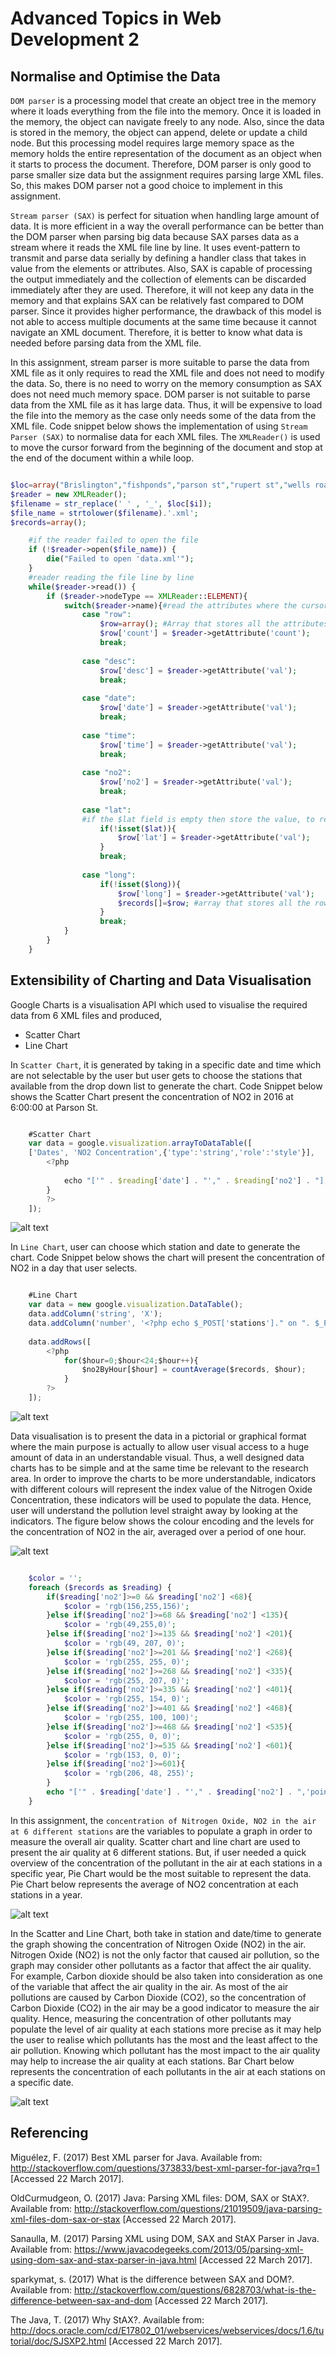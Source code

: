 # Advanced Topics in Web Development 2
## Normalise and Optimise the Data

`DOM parser` is a processing model that create an object tree in the memory where it loads everything from the file into the memory. Once it is loaded in the memory, the object can navigate freely to any node. Also, since the data is stored in the memory, the object can append, delete or update a child node. But this processing model requires large memory space as the memory holds the entire representation of the document as an object when it starts to process the document. Therefore, DOM parser is only good to parse smaller size data but the assignment requires parsing large XML files. So, this makes DOM parser not a good choice to implement in this assignment. 

`Stream parser (SAX)` is perfect for situation when handling large amount of data. It is more efficient in a way the overall performance can be better than the DOM parser when parsing big data because SAX parses data as a stream where it reads the XML file line by line. It uses event-pattern to transmit and parse data serially by defining a handler class that takes in value from the elements or attributes. Also, SAX is capable of processing the output immediately and the collection of elements can be discarded immediately after they are used. Therefore, it will not keep any data in the memory and that explains SAX can be relatively fast compared to DOM parser. Since it provides higher performance, the drawback of this model is not able to access multiple documents at the same time because it cannot navigate an XML document. Therefore, it is better to know what data is needed before parsing data from the XML file. 

In this assignment, stream parser is more suitable to parse the data from XML file as it only requires to read the XML file and does not need to modify the data. So, there is no need to worry on the memory consumption as SAX does not need much memory space. DOM parser is not suitable to parse data from the XML file as it has large data. Thus, it will be expensive to load the file into the memory as the case only needs some of the data from the XML file. Code snippet below shows the implementation of using `Stream Parser (SAX)` to normalise data for each XML files. The `XMLReader()` is used to move the cursor forward from the beginning of the document and stop at the end of the document within a while loop. 

```php

$loc=array("Brislington","fishponds","parson st","rupert st","wells road","newfoundland way")
$reader = new XMLReader();
$filename = str_replace(' ' , '_', $loc[$i]);
$file_name = strtolower($filename).'.xml';
$records=array();

    #if the reader failed to open the file
    if (!$reader->open($file_name)) {
        die("Failed to open 'data.xml'");
    }
    #reader reading the file line by line
    while($reader->read()) {
        if ($reader->nodeType == XMLReader::ELEMENT){
            switch($reader->name){#read the attributes where the cursor is pointing
                case "row":
                    $row=array(); #Array that stores all the attributes needed for each row
                    $row['count'] = $reader->getAttribute('count');
                    break;
                        
                case "desc":
                    $row['desc'] = $reader->getAttribute('val');
                    break;
                        
                case "date":
                    $row['date'] = $reader->getAttribute('val');
                    break;
                    
                case "time":
                    $row['time'] = $reader->getAttribute('val');
                    break;
                        
                case "no2":
                    $row['no2'] = $reader->getAttribute('val');
                    break;
                        
                case "lat":
                #if the $lat field is empty then store the value, to reduce redundancy
                    if(!isset($lat)){
                        $row['lat'] = $reader->getAttribute('val');
                    }
                    break;
                        
                case "long":
                    if(!isset($long)){
                        $row['long'] = $reader->getAttribute('val');
                        $records[]=$row; #array that stores all the rows
                    }
                    break;
            }
        }
    }
```


## Extensibility of Charting and Data Visualisation

Google Charts is a visualisation API which used to visualise the required data from 6 XML files and produced,
+ Scatter Chart
+ Line Chart

In `Scatter Chart`, it is generated by taking in a specific date and time which are not selectable by the user but user gets to choose the stations that available from the drop down list to generate the chart. Code Snippet below shows the Scatter Chart present the concentration of NO2 in 2016 at 6:00:00 at Parson St.
```javascript

    #Scatter Chart
    var data = google.visualization.arrayToDataTable([
    ['Dates', 'NO2 Concentration',{'type':'string','role':'style'}],
        <?php
                
            echo "['" . $reading['date'] . "'," . $reading['no2'] . "],";
        }
        ?>
    ]);
```
![alt text](scatterChart.PNG "Scatter Chart")

In `Line Chart`, user can choose which station and date to generate the chart. Code Snippet below shows the chart will present the concentration of NO2 in a day that user selects. 
```javascript

    #Line Chart
    var data = new google.visualization.DataTable();
    data.addColumn('string', 'X');
    data.addColumn('number', '<?php echo $_POST['stations']." on ". $_POST['date'] ;?>');
            
    data.addRows([
        <?php 
            for($hour=0;$hour<24;$hour++){
                $no2ByHour[$hour] = countAverage($records, $hour);
            } 
        ?>
    ]);
```
![alt text](lineChart.PNG "Line Chart")    

Data visualisation is to present the data in a pictorial or graphical format where the main purpose is actually to allow user visual access to a huge amount of data in an understandable visual. Thus, a well designed data charts has to be simple and at the same time be relevant to the research area. In order to improve the charts to be more understandable, indicators with different colours will represent the index value of the Nitrogen Oxide Concentration, these indicators will be used to populate the data. Hence, user will understand the pollution level straight away by looking at the indicators. The figure below shows the colour encoding and the levels for the concentration of NO2 in the air, averaged over a period of one hour.

![alt text](legend.PNG "Colour Encoding") 

```php

    $color = '';           
    foreach ($records as $reading) {
        if($reading['no2']>=0 && $reading['no2'] <68){
            $color = 'rgb(156,255,156)';
        }else if($reading['no2']>=68 && $reading['no2'] <135){
            $color = 'rgb(49,255,0)';
        }else if($reading['no2']>=135 && $reading['no2'] <201){
            $color = 'rgb(49, 207, 0)';
        }else if($reading['no2']>=201 && $reading['no2'] <268){
            $color = 'rgb(255, 255, 0)';
        }else if($reading['no2']>=268 && $reading['no2'] <335){
            $color = 'rgb(255, 207, 0)';
        }else if($reading['no2']>=335 && $reading['no2'] <401){
            $color = 'rgb(255, 154, 0)';
        }else if($reading['no2']>=401 && $reading['no2'] <468){
            $color = 'rgb(255, 100, 100)';
        }else if($reading['no2']>=468 && $reading['no2'] <535){
            $color = 'rgb(255, 0, 0)';
        }else if($reading['no2']>=535 && $reading['no2'] <601){
            $color = 'rgb(153, 0, 0)';
        }else if($reading['no2']>=601){
            $color = 'rgb(206, 48, 255)';
        }
        echo "['" . $reading['date'] . "'," . $reading['no2'] . ",'point{fill-color:". $color .";}'],";
    }
```
In this assignment, the `concentration of Nitrogen Oxide, NO2 in the air at 6 different stations` are the variables to populate a graph in order to measure the overall air quality. Scatter chart and line chart are used to present the air quality at 6 different stations. But, if user needed a quick overview of the concentration of the pollutant in the air at each stations in a specific year, Pie Chart would be the most suitable to represent the data. Pie Chart below represents the average of NO2 concentration at each stations in a year.

![alt text](pieChart.PNG "Pie Chart") 

In the Scatter and Line Chart, both take in station and date/time to generate the graph showing the concentration of Nitrogen Oxide (NO2) in the air. Nitrogen Oxide (NO2) is not the only factor that caused air pollution, so the graph may consider other pollutants as a factor that affect the air quality. For example, Carbon dioxide should be also taken into consideration as one of the variable that affect the air quality in the air. As most of the air pollutions are caused by Carbon Dioxide (CO2), so the concentration of Carbon Dioxide (CO2) in the air may be a good indicator to measure the air quality. Hence, measuring the concentration of other pollutants may populate the level of air quality at each stations more precise as it may help the user to realise which pollutants has the most and the least affect to the air pollution. Knowing which pollutant has the most impact to the air quality may help to increase the air quality at each stations. Bar Chart below represents the concentration of each pollutants in the air at each stations on a specific date. 

![alt text](barChart.PNG "Bar Chart")

## Referencing

Miguélez, F. (2017) Best XML parser for Java. Available from: http://stackoverflow.com/questions/373833/best-xml-parser-for-java?rq=1 [Accessed 22 March 2017].

OldCurmudgeon, O. (2017) Java: Parsing XML files: DOM, SAX or StAX?. Available from: http://stackoverflow.com/questions/21019509/java-parsing-xml-files-dom-sax-or-stax [Accessed 22 March 2017].

Sanaulla, M. (2017) Parsing XML using DOM, SAX and StAX Parser in Java. Available from: https://www.javacodegeeks.com/2013/05/parsing-xml-using-dom-sax-and-stax-parser-in-java.html [Accessed 22 March 2017].

sparkymat, s. (2017) What is the difference between SAX and DOM?. Available from: http://stackoverflow.com/questions/6828703/what-is-the-difference-between-sax-and-dom [Accessed 22 March 2017].

The Java, T. (2017) Why StAX?. Available from: http://docs.oracle.com/cd/E17802_01/webservices/webservices/docs/1.6/tutorial/doc/SJSXP2.html [Accessed 22 March 2017].
